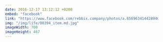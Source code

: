 ```yaml
---
date: 2016-12-17 13:12:12 +0200
embed: "facebook"
link: "https://www.facebook.com/rebbix.company/photos/a.656963414428940.1073741841.192737880851498/656970347761580/?type=3&theater"
img: "/img/life/00394_item.md.jpg"
imageWidth: 700
imageHeight: 467
---
```

